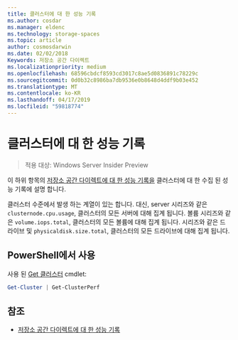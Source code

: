```yaml
---
title: 클러스터에 대 한 성능 기록
ms.author: cosdar
ms.manager: eldenc
ms.technology: storage-spaces
ms.topic: article
author: cosmosdarwin
ms.date: 02/02/2018
Keywords: 저장소 공간 다이렉트
ms.localizationpriority: medium
ms.openlocfilehash: 68596cbdcf8593cd3017c8ae5d0836891c78229c
ms.sourcegitcommit: 0d0b32c8986ba7db9536e0b8648d4ddf9b03e452
ms.translationtype: MT
ms.contentlocale: ko-KR
ms.lasthandoff: 04/17/2019
ms.locfileid: "59818774"
---
```

# <a name="performance-history-for-clusters"></a>클러스터에 대 한 성능 기록

> 적용 대상: Windows Server Insider Preview

이 하위 항목의 [저장소 공간 다이렉트에 대 한 성능 기록을](performance-history.md) 클러스터에 대 한 수집 된 성능 기록에 설명 합니다.

클러스터 수준에서 발생 하는 계열이 있는 합니다. 대신, server 시리즈와 같은 `clusternode.cpu.usage`, 클러스터의 모든 서버에 대해 집계 됩니다. 볼륨 시리즈와 같은 `volume.iops.total`, 클러스터의 모든 볼륨에 대해 집계 됩니다. 시리즈와 같은 드라이브 및 `physicaldisk.size.total`, 클러스터의 모든 드라이브에 대해 집계 됩니다.

## <a name="usage-in-powershell"></a>PowerShell에서 사용

사용 된 [Get 클러스터](https://docs.microsoft.com/powershell/module/failoverclusters/get-cluster) cmdlet:

```PowerShell
Get-Cluster | Get-ClusterPerf
```

## <a name="see-also"></a>참조

- [저장소 공간 다이렉트에 대 한 성능 기록](performance-history.md)
